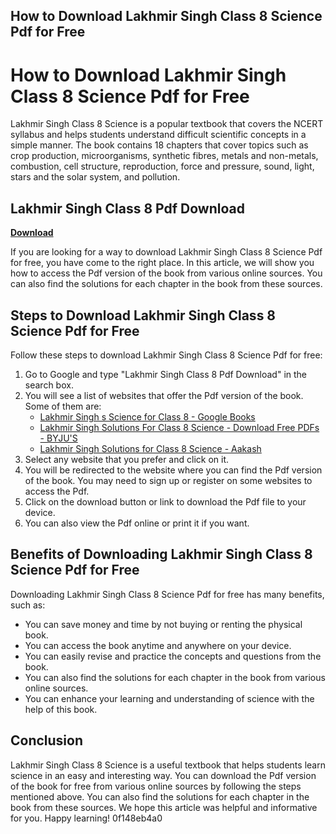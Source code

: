 ## How to Download Lakhmir Singh Class 8 Science Pdf for Free

  
# How to Download Lakhmir Singh Class 8 Science Pdf for Free
 
Lakhmir Singh Class 8 Science is a popular textbook that covers the NCERT syllabus and helps students understand difficult scientific concepts in a simple manner. The book contains 18 chapters that cover topics such as crop production, microorganisms, synthetic fibres, metals and non-metals, combustion, cell structure, reproduction, force and pressure, sound, light, stars and the solar system, and pollution.
 
## Lakhmir Singh Class 8 Pdf Download


[**Download**](https://www.google.com/url?q=https%3A%2F%2Furlgoal.com%2F2tK6rs&sa=D&sntz=1&usg=AOvVaw1_zu2YjI2tyfdlinc0mnjm)

 
If you are looking for a way to download Lakhmir Singh Class 8 Science Pdf for free, you have come to the right place. In this article, we will show you how to access the Pdf version of the book from various online sources. You can also find the solutions for each chapter in the book from these sources.
 
## Steps to Download Lakhmir Singh Class 8 Science Pdf for Free
 
Follow these steps to download Lakhmir Singh Class 8 Science Pdf for free:
 
1. Go to Google and type "Lakhmir Singh Class 8 Pdf Download" in the search box.
2. You will see a list of websites that offer the Pdf version of the book. Some of them are:
    - [Lakhmir Singh s Science for Class 8 - Google Books](https://books.google.com/books/about/Lakhmir_Singh_s_Science_for_Class_8.html?id=z2wtDAAAQBAJ)
    - [Lakhmir Singh Solutions For Class 8 Science - Download Free PDFs - BYJU'S](https://byjus.com/lakhmir-singh-solutions-class-8-science/)
    - [Lakhmir Singh Solutions for Class 8 Science - Aakash](https://www.aakash.ac.in/book-solutions/lakhmir-singh-solutions/class-8-science)
3. Select any website that you prefer and click on it.
4. You will be redirected to the website where you can find the Pdf version of the book. You may need to sign up or register on some websites to access the Pdf.
5. Click on the download button or link to download the Pdf file to your device.
6. You can also view the Pdf online or print it if you want.

## Benefits of Downloading Lakhmir Singh Class 8 Science Pdf for Free
 
Downloading Lakhmir Singh Class 8 Science Pdf for free has many benefits, such as:

- You can save money and time by not buying or renting the physical book.
- You can access the book anytime and anywhere on your device.
- You can easily revise and practice the concepts and questions from the book.
- You can also find the solutions for each chapter in the book from various online sources.
- You can enhance your learning and understanding of science with the help of this book.

## Conclusion
 
Lakhmir Singh Class 8 Science is a useful textbook that helps students learn science in an easy and interesting way. You can download the Pdf version of the book for free from various online sources by following the steps mentioned above. You can also find the solutions for each chapter in the book from these sources. We hope this article was helpful and informative for you. Happy learning!
 0f148eb4a0
